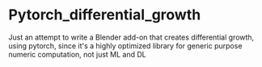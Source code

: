 # Pytorch_differential_growth
Just an attempt to write a Blender add-on that creates differential growth, using pytorch, since it's a highly optimized library for generic purpose numeric computation, not just ML and DL
